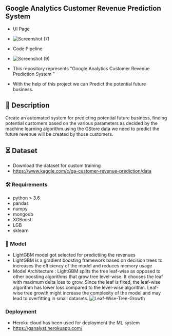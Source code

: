 ## Google Analytics Customer Revenue Prediction System



- UI Page
- ![Screenshot (7)](https://user-images.githubusercontent.com/71813414/138503780-b59b62b1-bdad-43ec-8cb3-fa5901b68a67.png)


- Code Pipeline
- ![Screenshot (9)](https://user-images.githubusercontent.com/71813414/138504464-c7114223-9da7-4152-96ac-2837d1eac5b3.png)



 - This repository represents "Google Analytics Customer Revenue Prediction System "
 - With the help of this project we can Predict the potential future business.


##  📝 Description


Create an automated system for predicting potential future business, finding potential
customers based on the various parameters as decided by the machine learning
algorithm.using the GStore data we need to predict the future revenue will be
created by those customers.

## ⏳ Dataset

- Download the dataset for custom training
- https://www.kaggle.com/c/ga-customer-revenue-prediction/data


### :hammer_and_wrench: Requirements

- python > 3.6 
- pandas
- numpy
- mongodb
- XGBoost
- LGB
- sklearn

### 🎯 Model
- LightGBM  model got selected for predictiing the revenues
- LightGBM is a gradient boosting framework based on decision trees to increases the efficiency of the model and reduces memory usage
- Model Architecture :
     LightGBM splits the tree leaf-wise as opposed to other boosting algorithms that grow tree level-wise. It chooses the leaf with maximum delta loss to grow. Since the leaf is    fixed, the leaf-wise algorithm has lower loss compared to the level-wise algorithm. Leaf-wise tree growth might increase the complexity of the model and may lead to              overfitting in small datasets.
   ![Leaf-Wise-Tree-Growth](https://user-images.githubusercontent.com/71813414/138502357-b81adcb0-c952-4c39-8645-38a96904dc24.png)

### Deployment
- Heroku cloud has been used for deployment the ML system
- https://ganalyst.herokuapp.com/   

